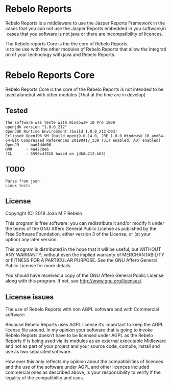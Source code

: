# Rebelo Reports

Rebelo Reports is a middleware to use the Jasper Reports Framework in the cases that you can not use the Jasper Reports embedded in you software,in cases that you software is not java or there are incompatibility of licences.

The Rebelo reports Core is the the core of Rebelo Reports is to be use with the other modules of Rebelo Reports that allow the integration of your technology with java and Rebelo Reports.

# Rebelo Reports Core

Rebelo Reports Core is the core of the Rebelo Reports is not intended to be used alonebut with other modules (That at the time are in develop)

## Tested
    The software was teste with Windows® 10 Pro 1809
    openjdk version "1.8.0_212"
    OpenJDK Runtime Environment (build 1.8.0_212-b03)
    Eclipse® OpenJ9® VM (build openj9-0.14.0, JRE 1.8.0 Windows® 10 amd64-64-Bit Compressed References 20190417_339 (JIT enabled, AOT enabled)
    OpenJ9   - bad1d4d06
    OMR      - 4a4278e6
    JCL      - 5590c4f818 based on jdk8u212-b03)

## TODO
    Parse from json
    Linux tests
    

## License

Copyright (C) 2019  João M F Rebelo

This program is free software: you can redistribute it and/or modify
it under the terms of the GNU Affero General Public License as
published by the Free Software Foundation, either version 3 of the
License, or (at your option) any later version.
 
This program is distributed in the hope that it will be useful,
but WITHOUT ANY WARRANTY; without even the implied warranty of
MERCHANTABILITY or FITNESS FOR A PARTICULAR PURPOSE.  See the
GNU Affero General Public License for more details.

You should have received a copy of the GNU Affero General Public License
along with this program.  If not, see <http://www.gnu.org/licenses/>.

## License issues

The use of Rebelo Reports with non AGPL software and with Commercial software:

Because  Rebelo Reports uses AGPL license it’s important to keep the AGPL license file around. In my opinion your software that is going to invoke Rebelo Reports doesn’t have to be licensed under AGPL as the Rebelo Reports if is being  used via its modules as an external executable Midleware and not as part of your project and your source code, compile, install and use as two separated software.

How ever this only reflects my opinion about the compatibilities of licences and the use of the software under AGPL and other licences included commercial ones as described above, is your responsibility to verify if the legality of the compatibility and uses.
